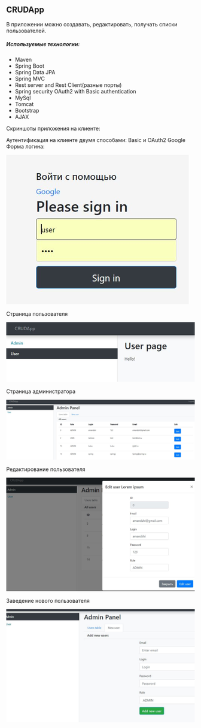 ## CRUDApp

В приложении можно создавать, редактировать, получать списки пользователей.

##### Используемые технологии:

+ Maven
+ Spring Boot
+ Spring Data JPA
+ Spring MVC
+ Rest server and Rest Client(разные порты)
+ Spring security OAuth2 with Basic authentication 
+ MySql
+ Tomcat
+ Bootstrap
+ AJAX


Скриншоты приложения на клиенте:


Аутентификация на клиенте двумя способами: Basic и OAuth2 Google
Форма логина:

![alt text](RestClient/src/main/resources/static/img/Login.JPG)

Страница пользователя

![alt text](RestClient/src/main/resources/static/img/UserPage.JPG)

Страница администратора

![alt text](RestClient/src/main/resources/static/img/AdminPage.JPG)

Редактирование пользователя

![alt text](RestClient/src/main/resources/static/img/EditUser.JPG)

Заведение нового пользователя

![alt text](RestClient/src/main/resources/static/img/newUser.JPG)
